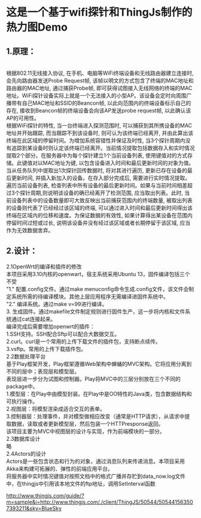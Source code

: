 这是一个基于wifi探针和ThingJs制作的热力图Demo
==
1.原理：
-
  <br>根据802.11无线接入协议, 在手机、电脑等WiFi终端设备和无线路由器建立连接时, 会先向路由器发送Probe Request帧, 该帧以明文的方式包含了终端的MAC地址和路由器的MAC地址, 通过捕获Probe帧, 即可获得试图接入无线网络的终端的MAC地址。WiFi探针设备实际上就是一个无法接入的小型AP。该设备会定时向周围广播带有自己MAC地址和SSID的Beancon帧, 以此向范围内的终端设备标示自己的存在, 接收到Beancon帧的终端设备会向该AP发送probe request帧, 以此确认该AP的可用性。<br>
  根据WiFi探针的特性, 当一台终端进入探测范围时, 可以捕获到其所携设备的MAC地址并开始跟踪, 而当跟踪不到该设备时, 则可认为该终端已经离开, 并由此算出该终端在此区域的停留时间。为增加系统容错性并保证及时性, 当3个探针周期内没有追踪到某设备时则认定该终端已经离开。当前情况提取包括数据存入和实时情况提取2个部分。在服务器中为每个探针建立1个当前设备列表, 使用键值对的方式存储。此键值对以MAC地址为键, 以包含设备进入时间和最后更新时间的对象为值。当从任务队列中提取出1次探针回传数据时, 将对其进行遍历, 更新已存在设备的最后更新时间, 并插入新加入的设备。在存入部分完成后, 需要进行实时情况提取。遍历当前设备列表, 检查列表中所有设备的最后更新时间。如果与当前时间相差超过3个探针周期,则说明该设备的确已经离开了检测范围, 应当取出列表。此时, 当前设备列表中的设备数量即可大致反映出当前捕获范围内的终端数量, 被取出列表的设备则代表了已经经过该区域的终端, 可以通过进入时间和最后更新时间得出该终端在区域内的位移和速度。为保证数据的有效性, 如果计算得出某设备在范围内停留时间过短或过长, 说明该设备并没有经过该区域或者长期停留于该区域, 应当作为无效数据舍弃。<br>
  
2.设计：
--
2.1OpenWrt的编译和插件的修改<br>
    本项目采用3.10内核的openwart，宿主系统采用Ubuntu 13，固件编译包括三个不受<br>
    "1." 配置.config文件。通过make menuconfig命令生成.config文件，该文件会制定系统所需的待编译模块。其他上层应用程序无需编译进固件系统中。<br>
    "2." 编译系统。通过make v=99进行编译。<br>
    3. 生成固件。通过makefile文件制定规则进行固件生产，这一步将内核和文件系统通过cat连接起来。<br>
   编译完成后需要增加openwrt的插件：<br>
    1.SSH支持。SSH配合Sftp可以配合大数据交互。<br>
    2.curl。curl是一个常用的上传下载文件的插件包，支持断点续传。<br>
    3.vsftp。常用的上传下载插件包。<br>
2.2数据处理平台<br>
    基于Play框架开发，Play框架遵循Web架构中蝉蛹的MVC架构。它将应用分离到不同的层中；表现层和模型层。<br>
    表现层进一步分为试图和控制器。Play将MVC中的三层分别放在三个不同的package中。<br>
    1.模型层：在Play中由模型封装。在Play中是OO特性的Java类，包含数据结构和可执行操作。<br>
    2.视图层：将模型渲染成适合交互的表单。<br>
    3.控制器层：处理事件，并对模型做相应改变（通常是HTTP请求），从请求中提取数据，读取或者更新模型层，然后包装一个HTTPresponse返回。<br>
    该项目主要为MVC中视图层的设计与实现，作为前端模块的一部分。<br>
2.3数据库设计<br>
    略<br>
2.4Actors的设计<br>
    Actors是一些包含状态和行为的对象，通过消息队列来传递消息。本项目采用Akka来构建可拓展的、弹性的前端应用平台。<br>
  将服务器中实时情况键值对按照文档中的格式广播并存贮到data_now.log文件中，在thingjs中引用该本地文件的ftp地址，调用SetInterval函数<br>
  
  
  
  
  
  
  
  
  <http://www.thingjs.com/guide/?m=sample&i=http://www.thingjs.com/./client/ThingJS/50544/505441563507393211&sky=BlueSky>
